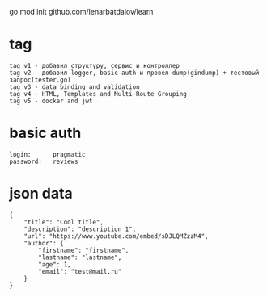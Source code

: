 go mod init github.com/lenarbatdalov/learn

# tag
```
tag v1 - добавил структуру, сервис и контроллер
tag v2 - добавил logger, basic-auth и провел dump(gindump) + тестовый запрос(tester.go)
tag v3 - data binding and validation
tag v4 - HTML, Templates and Multi-Route Grouping
tag v5 - docker and jwt
```

# basic auth
```
login:      pragmatic
password:   reviews
```

# json data
```
{
    "title": "Cool title",
    "description": "description 1",
    "url": "https://www.youtube.com/embed/sDJLQMZzzM4",
    "author": {
        "firstname": "firstname",
        "lastname": "lastname",
        "age": 1,
        "email": "test@mail.ru"
    }
}
```

